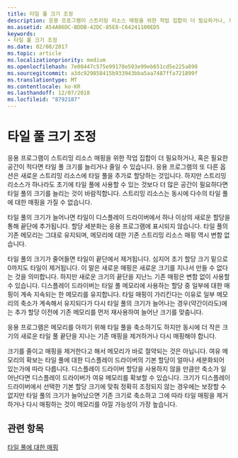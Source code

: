 ```yaml
---
title: 타일 풀 크기 조정
description: 응용 프로그램이 스트리밍 리소스 매핑을 위한 작업 집합이 더 필요하거나, 혹은 필요한 공간이 적다면 타일 풀 크기를 늘리거나 줄일 수 있습니다.
ms.assetid: A54A06DC-BDDB-42DC-85E8-C64241100ED5
keywords:
- 타일 풀 크기 조정
ms.date: 02/08/2017
ms.topic: article
ms.localizationpriority: medium
ms.openlocfilehash: 7e08447c575e99178e503e99eb651cd5e225a898
ms.sourcegitcommit: a3dc929858415b933943bba5aa7487ffa721899f
ms.translationtype: MT
ms.contentlocale: ko-KR
ms.lasthandoff: 12/07/2018
ms.locfileid: "8792187"
---
```

# <a name="tile-pool-resizing"></a>타일 풀 크기 조정


응용 프로그램이 스트리밍 리소스 매핑을 위한 작업 집합이 더 필요하거나, 혹은 필요한 공간이 적다면 타일 풀 크기를 늘리거나 줄일 수 있습니다. 응용 프로그램의 또 다른 옵션은 새로운 스트리밍 리소스에 타일 풀을 추가로 할당하는 것입니다. 하지만 스트리밍 리소스가 하나라도 초기에 타일 풀에 사용할 수 있는 것보다 더 많은 공간이 필요하다면 타일 풀의 크기를 늘리는 것이 바람직합니다. 스트리밍 리소스는 동시에 다수의 타일 풀에 대한 매핑을 가질 수 없습니다.

타일 풀의 크기가 늘어나면 타일이 디스플레이 드라이버에서 하나 이상의 새로운 할당을 통해 끝단에 추가됩니다. 할당 세분화는 응용 프로그램에 표시되지 않습니다. 타일 풀의 기존 메모리는 그대로 유지되며, 메모리에 대한 기존 스트리밍 리소스 매핑 역시 변함 없습니다.

타일 풀의 크기가 줄어들면 타일이 끝단에서 제거됩니다. 심지어 초기 할당 크기 밑으로 0까지도 타일이 제거됩니다. 이 말은 새로운 매핑은 새로운 크기를 지나서 만들 수 없다는 것을 의미합니다. 하지만 새로운 크기의 끝단을 지난느 기존 매핑은 변함 없이 사용할 수 있습니다. 디스플레이 드라이버는 타일 풀 메모리에 사용하는 할당 중 일부에 대한 매핑이 계속 지속되는 한 메모리를 유지합니다. 타일 매핑이 가리킨다는 이유로 일부 메모리의 축소가 계속해서 유지되다가 다시 타일 풀의 크기가 늘어나는 경우(약간이라도)에는 추가 할당 이전에 기존 메모리를 먼저 재사용하여 늘어난 크기를 맞춥니다.

응용 프로그램은 메모리를 아끼기 위해 타일 풀을 축소하기도 하지만 동시에 더 작은 크기의 새로운 타일 풀 끝단을 지나는 기존 매핑을 제거하거나 다시 매핑해야 합니다.

크기를 줄이고 매핑을 제거한다고 해서 메모리가 바로 절약되는 것은 아닙니다. 여유 메모리의 확보는 타일 풀에 대한 디스플레이 드라이버의 기본 할당이 얼마나 세분화되어 있는가에 따라 다릅니다. 디스플레이 드라이버 할당을 사용하지 않을 만큼만 축소가 일어난다면 디스플레이 드라이버가 여유 메모리를 확보할 수 있습니다. 크기가 디스플레이 드라이버에서 선택한 기본 할당 크기에 맞춰 정확히 조정되지 않는 경우에는 보장할 수 없지만 타일 풀의 크기가 늘어났으면 기존 크기로 축소하고 그에 따라 타일 매핑을 제거하거나 다시 매핑하는 것이 메모리를 아낄 가능성이 가장 높습니다.

## <a name="span-idrelated-topicsspanrelated-topics"></a><span id="related-topics"></span>관련 항목


[타일 풀에 대한 매핑](mappings-are-into-a-tile-pool.md)

 

 




